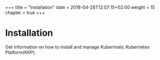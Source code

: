 +++
title = "Installation"
date = 2018-04-28T12:07:15+02:00
weight = 15
chapter = true
+++

# Installation

Get information on how to install and manage Kubermatic Kubernetes Platform(KKP).
